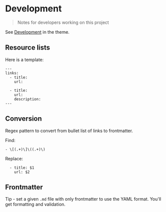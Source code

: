# Development
> Notes for developers working on this project

See [Development](https://github.com/MichaelCurrin/fractal/tree/master/docs/development/) in the theme.


## Resource lists

Here is a template:

```liquid
---
links:
  - title:
    url:

  - title:
    url:
    description:
---
```


## Conversion

Regex pattern to convert from bullet list of links to frontmatter.

Find:

```re
- \[(.+)\]\((.+)\)
```

Replace:

```
  - title: $1
    url: $2

```


## Frontmatter

Tip - set a given `.md` file with only frontmatter to use the YAML format. You'll get formatting and validation.
